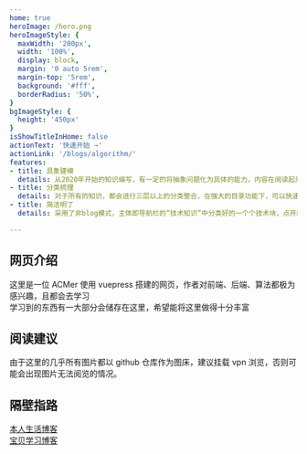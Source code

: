 ```yaml
---
home: true
heroImage: /hero.png
heroImageStyle: {
  maxWidth: '200px',
  width: '100%',
  display: block,
  margin: '0 auto 5rem',
  margin-top: '5rem',
  background: '#fff',
  borderRadius: '50%',
}
bgImageStyle: {
  height: '450px'
}
isShowTitleInHome: false
actionText: '快速开始 →'
actionLink: '/blogs/algorithm/'
features:
- title: 具象建模
  details: 从2020年开始的知识编写，有一定的将抽象问题化为具体的能力，内容在阅读起来较为通俗易懂，在帮助自己可以复习自己所学的同时，也可以作为读者学习的一个小仓库
- title: 分类梳理
  details: 对于所有的知识，都会进行三层以上的分类整合，在强大的目录功能下，可以快速获取到对应的知识，能专项提升能力
- title: 简洁明了
  details: 采用了非blog模式，主体即导航栏的“技术知识”中分类好的一个个技术块，点开即为大的方向，可以直接进入

---
```

## 网页介绍

这里是一位 ACMer 使用 vuepress 搭建的网页，作者对前端、后端、算法都极为感兴趣，且都会去学习  
学习到的东西有一大部分会储存在这里，希望能将这里做得十分丰富  

## 阅读建议

由于这里的几乎所有图片都以 github 仓库作为图床，建议挂载 vpn 浏览，否则可能会出现图片无法阅览的情况。

## 隔壁指路

[本人生活博客](https://blog.chivas-regal.top)  
[宝贝学习博客](https://demooo.top)


<script src="https://giscus.app/client.js"
        data-repo="Tequila-Avage/DemoComment"
        data-repo-id="R_kgDOI7ZuGg"
        data-category="Announcements"
        data-category-id="DIC_kwDOI7ZuGs4CUE1_"
        data-mapping="pathname"
        data-strict="0"
        data-reactions-enabled="1"
        data-emit-metadata="0"
        data-input-position="bottom"
        data-theme="preferred_color_scheme"
        data-lang="zh-CN"
        crossorigin="anonymous"
        async>
</script>
